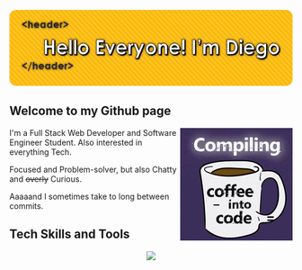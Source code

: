 <p align="center">
  <img alt="IntroMessage" src="https://github.com/dfcruzz/dfcruzz/blob/main/headerImg.jpg?raw=true" width="540px" height="135px" style="border-radius:12px" />
</p>

## Welcome to my Github page

<img align="right" alt="gif" src="https://github.com/dfcruzz/dfcruzz/blob/main/coffeecoding.gif?raw=true" width="200px" height="200px"> 

I'm a Full Stack Web Developer and Software Engineer Student. Also interested in everything Tech.</br>

Focused and Problem-solver, but also Chatty and ~~overly~~ Curious.

Aaaaand I sometimes take to long between commits.</br>

## Tech Skills and Tools
<p align="center">
  <a href="https://skillicons.dev">
    <img src="https://skillicons.dev/icons?i=git,html,css,js,nodejs,react,mongodb,mysql,docker" />
  </a>
</p>





<!--
**DFCruzz/DFCruzz** is a ✨ _special_ ✨ repository because its `README.md` (this file) appears on your GitHub profile.

Here are some ideas to get you started:

- 🔭 I’m currently working on ...
- 🌱 I’m currently learning ...
- 👯 I’m looking to collaborate on ...
- 🤔 I’m looking for help with ...
- 💬 Ask me about ...
- 📫 How to reach me: ...
- 😄 Pronouns: ...
- ⚡ Fun fact: ...
-->
